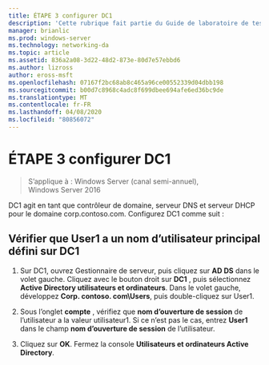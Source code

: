 ```yaml
---
title: ÉTAPE 3 configurer DC1
description: 'Cette rubrique fait partie du Guide de laboratoire de test : illustrer DirectAccess avec l’authentification par mot de passe à usage unique et RSA SecurID pour Windows Server 2016'
manager: brianlic
ms.prod: windows-server
ms.technology: networking-da
ms.topic: article
ms.assetid: 836a2a08-3d22-48d2-873e-80d7e57ebbd6
ms.author: lizross
author: eross-msft
ms.openlocfilehash: 07167f2bc68ab8c465a96ce00552339d04dbb198
ms.sourcegitcommit: b00d7c8968c4adc8f699dbee694afe6ed36bc9de
ms.translationtype: MT
ms.contentlocale: fr-FR
ms.lasthandoff: 04/08/2020
ms.locfileid: "80856072"
---
```

# <a name="step-3-configure-dc1"></a>ÉTAPE 3 configurer DC1

>S’applique à : Windows Server (canal semi-annuel), Windows Server 2016

DC1 agit en tant que contrôleur de domaine, serveur DNS et serveur DHCP pour le domaine corp.contoso.com. Configurez DC1 comme suit :  
  
## <a name="verify-user1-has-a-user-principal-name-defined-on-dc1"></a>Vérifier que User1 a un nom d’utilisateur principal défini sur DC1  
  
1.  Sur DC1, ouvrez Gestionnaire de serveur, puis cliquez sur **AD DS** dans le volet gauche. Cliquez avec le bouton droit sur **DC1** , puis sélectionnez **Active Directory utilisateurs et ordinateurs**. Dans le volet gauche, développez **Corp. contoso. com\Users**, puis double-cliquez sur User1.  
  
2.  Sous l’onglet **compte** , vérifiez que **nom d’ouverture de session** de l’utilisateur a la valeur utilisateur1. Si ce n’est pas le cas, entrez **User1** dans le champ **nom d’ouverture de session** de l’utilisateur.  
  
3.  Cliquez sur **OK**. Fermez la console **Utilisateurs et ordinateurs Active Directory**.  
  


